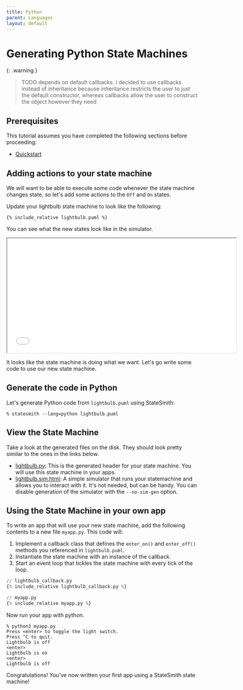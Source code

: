 ```yaml
---
title: Python
parent: Languages
layout: default
---
```


# Generating Python State Machines

{: .warning }
> TODO depends on default callbacks.
> I decided to use callbacks instead of inheritance because inheritance restricts
> the user to just the default constructor, whereas callbacks allow the user
> to construct the object however they need


## Prerequisites

This tutorial assumes you have completed the following sections before proceeding:
* [Quickstart](/StateSmith/quickstart/)



## Adding actions to your state machine

We will want to be able to execute some code whenever the state machine changes state, so let's add some actions to the `Off` and `On` states.

Update your lightbulb state machine to look like the following:

```plantuml
{% include_relative lightbulb.puml %}
```

You can see what the new states look like in the simulator.

<iframe height="300" width="600" src="gen/lightbulb.sim.html"></iframe>


It looks like the state machine is doing what we want. Let's go write some code to use our new state machine.

## Generate the code in Python

Let's generate Python code from `lightbulb.puml` using StateSmith:

```
% statesmith --lang=python lightbulb.puml
```

## View the State Machine

Take a look at the generated files on the disk. They should look pretty similar to the ones in the links below.

* [lightbulb.py](gen/lightbulb.py): This is the generated header for your state machine. You will use this state machine in your apps.
* [lightbulb.sim.html](gen/lightbulb.sim.html): A simple simulator that runs your statemachine and allows you to interact with it. It's not needed, but can be handy. You can disable generation of the simulator with the `--no-sim-gen` option.


## Using the State Machine in your own app

To write an app that will use your new state machine,
add the following contents to a new file `myapp.py`. This code will:

1. Implement a callback class that defines the `enter_on()` and `enter_off()` methods you referenced in `lightbulb.puml`.
2. Instantiate the state machine with an instance of the callback.
3. Start an event loop that tickles the state machine with every tick of the loop.

```python
// lightbulb_callback.py
{% include_relative lightbulb_callback.py %}
```

```python
// myapp.py
{% include_relative myapp.py %}
```

Now run your app with python.


```
% python3 myapp.py
Press <enter> to toggle the light switch.
Press ^C to quit.
Lightbulb is off
<enter>
Lightbulb is on
<enter>
Lightbulb is off
```

Congratulations! You've now written your first app using a StateSmith state machine!
